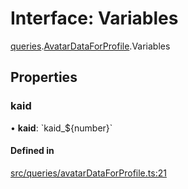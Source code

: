 # Interface: Variables

[queries](api/modules/queries.md).[AvatarDataForProfile](api/modules/queries.AvatarDataForProfile.md).Variables

## Properties

### kaid

• **kaid**: \`kaid\_$\{number}\`

#### Defined in

[src/queries/avatarDataForProfile.ts:21](https://github.com/bhavjitChauhan/khan-api/blob/649b2610/src/queries/avatarDataForProfile.ts#L21)

